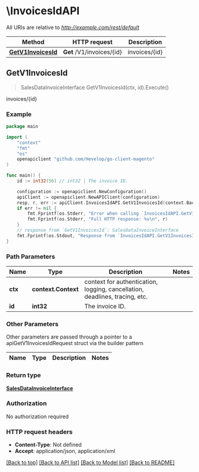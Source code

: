 # \InvoicesIdAPI

All URIs are relative to *http://example.com/rest/default*

Method | HTTP request | Description
------------- | ------------- | -------------
[**GetV1InvoicesId**](InvoicesIdAPI.md#GetV1InvoicesId) | **Get** /V1/invoices/{id} | invoices/{id}



## GetV1InvoicesId

> SalesDataInvoiceInterface GetV1InvoicesId(ctx, id).Execute()

invoices/{id}



### Example

```go
package main

import (
	"context"
	"fmt"
	"os"
	openapiclient "github.com/Hevelop/go-client-magento"
)

func main() {
	id := int32(56) // int32 | The invoice ID.

	configuration := openapiclient.NewConfiguration()
	apiClient := openapiclient.NewAPIClient(configuration)
	resp, r, err := apiClient.InvoicesIdAPI.GetV1InvoicesId(context.Background(), id).Execute()
	if err != nil {
		fmt.Fprintf(os.Stderr, "Error when calling `InvoicesIdAPI.GetV1InvoicesId``: %v\n", err)
		fmt.Fprintf(os.Stderr, "Full HTTP response: %v\n", r)
	}
	// response from `GetV1InvoicesId`: SalesDataInvoiceInterface
	fmt.Fprintf(os.Stdout, "Response from `InvoicesIdAPI.GetV1InvoicesId`: %v\n", resp)
}
```

### Path Parameters


Name | Type | Description  | Notes
------------- | ------------- | ------------- | -------------
**ctx** | **context.Context** | context for authentication, logging, cancellation, deadlines, tracing, etc.
**id** | **int32** | The invoice ID. | 

### Other Parameters

Other parameters are passed through a pointer to a apiGetV1InvoicesIdRequest struct via the builder pattern


Name | Type | Description  | Notes
------------- | ------------- | ------------- | -------------


### Return type

[**SalesDataInvoiceInterface**](SalesDataInvoiceInterface.md)

### Authorization

No authorization required

### HTTP request headers

- **Content-Type**: Not defined
- **Accept**: application/json, application/xml

[[Back to top]](#) [[Back to API list]](../README.md#documentation-for-api-endpoints)
[[Back to Model list]](../README.md#documentation-for-models)
[[Back to README]](../README.md)

